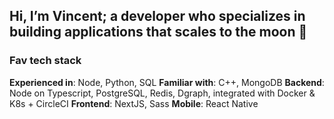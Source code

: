 <h2>Hi, I’m Vincent; a developer who specializes in building applications that scales to the moon 🚀</h2>

<h3>Fav tech stack</h3>

**Experienced in**: Node, Python, SQL
**Familiar with**: C++, MongoDB
**Backend**: Node on Typescript, PostgreSQL, Redis, Dgraph, integrated with Docker & K8s + CircleCI
**Frontend**: NextJS, Sass
**Mobile**: React Native
